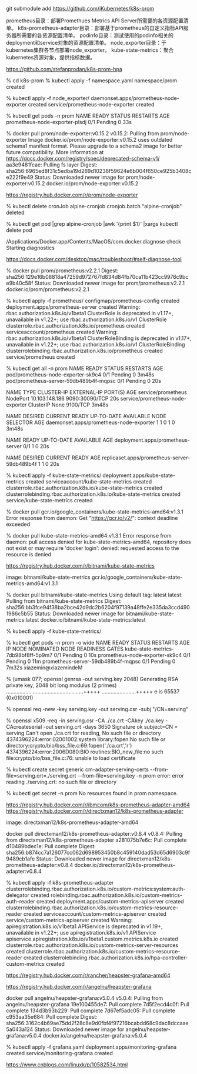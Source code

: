  git submodule add https://github.com/iKubernetes/k8s-prom

prometheus目录：部署Promethues Metrics API Server所需要的各资源配置清单。
k8s-prometheus-adapter目录：部署基于prometheus的自定义指标API服务器所需要的各资源配置清单。
podinfo目录：测试使用的podinfo相关的deployment和service对象的资源配置清单。
node_exporter目录：于kubernetes集群各节点部署node_exporter。
kube-state-metrics：聚合kubernetes资源对象，提供指标数据。

https://github.com/stefanprodan/k8s-prom-hpa

% cd k8s-prom 
% kubectl apply -f namespace.yaml
namespace/prom created

% kubectl apply -f node_exporter/
daemonset.apps/prometheus-node-exporter created
service/prometheus-node-exporter created

 % kubectl get pods -n prom
NAME                             READY   STATUS    RESTARTS   AGE
prometheus-node-exporter-plsdj   0/1     Pending   0          33s

 % docker pull prom/node-exporter:v0.15.2
v0.15.2: Pulling from prom/node-exporter
Image docker.io/prom/node-exporter:v0.15.2 uses outdated schema1 manifest format. Please upgrade to a schema2 image for better future compatibility. More information at https://docs.docker.com/registry/spec/deprecated-schema-v1/
aa3e9481fcae: Pulling fs layer 
Digest: sha256:6965ed8f31c5edba19d269d10238f59624e6b004f650ce925b3408ce222f9e49
Status: Downloaded newer image for prom/node-exporter:v0.15.2
docker.io/prom/node-exporter:v0.15.2

https://registry.hub.docker.com/r/prom/node-exporter

 % kubectl delete cronJob alpine-cronjob
cronjob.batch "alpine-cronjob" deleted

 % kubectl get pod |grep alpine-cronjob |awk '{print $1}' |xargs kubectl delete pod


  /Applications/Docker.app/Contents/MacOS/com.docker.diagnose check
Starting diagnostics

https://docs.docker.com/desktop/mac/troubleshoot/#self-diagnose-tool



 % docker pull prom/prometheus:v2.2.1
Digest: sha256:129e16b08818a47259d972767fd834d84fb70ca11b423cc9976c9bce9b40c58f
Status: Downloaded newer image for prom/prometheus:v2.2.1
docker.io/prom/prometheus:v2.2.1


% kubectl apply -f prometheus/
configmap/prometheus-config created
deployment.apps/prometheus-server created
Warning: rbac.authorization.k8s.io/v1beta1 ClusterRole is deprecated in v1.17+, unavailable in v1.22+; use rbac.authorization.k8s.io/v1 ClusterRole
clusterrole.rbac.authorization.k8s.io/prometheus created
serviceaccount/prometheus created
Warning: rbac.authorization.k8s.io/v1beta1 ClusterRoleBinding is deprecated in v1.17+, unavailable in v1.22+; use rbac.authorization.k8s.io/v1 ClusterRoleBinding
clusterrolebinding.rbac.authorization.k8s.io/prometheus created
service/prometheus created


% kubectl get all -n prom
NAME                                     READY   STATUS    RESTARTS   AGE
pod/prometheus-node-exporter-sk9c4       0/1     Pending   0          3m48s
pod/prometheus-server-59db489b4f-mqpsc   0/1     Pending   0          20s

NAME                               TYPE        CLUSTER-IP       EXTERNAL-IP   PORT(S)          AGE
service/prometheus                 NodePort    10.103.148.186   <none>        9090:30090/TCP   20s
service/prometheus-node-exporter   ClusterIP   None             <none>        9100/TCP         3m48s

NAME                                      DESIRED   CURRENT   READY   UP-TO-DATE   AVAILABLE   NODE SELECTOR   AGE
daemonset.apps/prometheus-node-exporter   1         1         0       1            0           <none>          3m48s

NAME                                READY   UP-TO-DATE   AVAILABLE   AGE
deployment.apps/prometheus-server   0/1     1            0           20s

NAME                                           DESIRED   CURRENT   READY   AGE
replicaset.apps/prometheus-server-59db489b4f   1         1         0       20s


 % kubectl apply -f kube-state-metrics/
deployment.apps/kube-state-metrics created
serviceaccount/kube-state-metrics created
clusterrole.rbac.authorization.k8s.io/kube-state-metrics created
clusterrolebinding.rbac.authorization.k8s.io/kube-state-metrics created
service/kube-state-metrics created


 % docker pull gcr.io/google_containers/kube-state-metrics-amd64:v1.3.1
Error response from daemon: Get "https://gcr.io/v2/": context deadline exceeded


% docker pull kube-state-metrics-amd64:v1.3.1 
Error response from daemon: pull access denied for kube-state-metrics-amd64, repository does not exist or may require 'docker login': denied: requested access to the resource is denied


https://registry.hub.docker.com/r/bitnami/kube-state-metrics

 image: bitnami/kube-state-metrics gcr.io/google_containers/kube-state-metrics-amd64:v1.3.1

 % docker pull bitnami/kube-state-metrics
Using default tag: latest
latest: Pulling from bitnami/kube-state-metrics
Digest: sha256:bb3fce94f38ba2bce42d9dc2b6204f97139a48ffe2e335da3ccd4901986c5b55
Status: Downloaded newer image for bitnami/kube-state-metrics:latest
docker.io/bitnami/kube-state-metrics:latest

 % kubectl apply -f kube-state-metrics/ 


% kubectl get pods -n prom -o wide 
NAME                                  READY   STATUS    RESTARTS   AGE     IP       NODE     NOMINATED NODE   READINESS GATES
kube-state-metrics-7db98bf8ff-5p9m7   0/1     Pending   0          10s     <none>   <none>   <none>           <none>
prometheus-node-exporter-sk9c4        0/1     Pending   0          11m     <none>   <none>   <none>           <none>
prometheus-server-59db489b4f-mqpsc    0/1     Pending   0          7m32s   <none>   <none>   <none>           <none>
xiazemin@xiazemindeM





 % (umask 077; openssl genrsa -out serving.key 2048)
Generating RSA private key, 2048 bit long modulus (2 primes)
....................................................+++++
.......................+++++
e is 65537 (0x010001)

% openssl req -new -key serving.key -out serving.csr -subj "/CN=serving"

% openssl x509 -req -in serving.csr -CA ./ca.crt -CAkey ./ca.key -CAcreateserial -out serving.crt -days 3650
Signature ok
subject=CN = serving
Can't open ./ca.crt for reading, No such file or directory
4374396224:error:02001002:system library:fopen:No such file or directory:crypto/bio/bss_file.c:69:fopen('./ca.crt','r')
4374396224:error:2006D080:BIO routines:BIO_new_file:no such file:crypto/bio/bss_file.c:76:
unable to load certificate

%  kubectl create secret generic cm-adapter-serving-certs --from-file=serving.crt=./serving.crt --from-file=serving.key -n prom
error: error reading ./serving.crt: no such file or directory


% kubectl get secret -n prom
No resources found in prom namespace.

https://registry.hub.docker.com/r/ibmcom/k8s-prometheus-adapter-amd64
https://registry.hub.docker.com/r/directxman12/k8s-prometheus-adapter


 image: directxman12/k8s-prometheus-adapter-amd64 

 docker pull directxman12/k8s-prometheus-adapter:v0.8.4
v0.8.4: Pulling from directxman12/k8s-prometheus-adapter
a281075b7e6c: Pull complete 
d10489bdec1e: Pull complete 
Digest: sha256:b874cc7a126077cc062d698953450b8c459140dad53d65d6903c9f9489cb1afe
Status: Downloaded newer image for directxman12/k8s-prometheus-adapter:v0.8.4
docker.io/directxman12/k8s-prometheus-adapter:v0.8.4




% kubectl apply -f k8s-prometheus-adapter 
clusterrolebinding.rbac.authorization.k8s.io/custom-metrics:system:auth-delegator created
rolebinding.rbac.authorization.k8s.io/custom-metrics-auth-reader created
deployment.apps/custom-metrics-apiserver created
clusterrolebinding.rbac.authorization.k8s.io/custom-metrics-resource-reader created
serviceaccount/custom-metrics-apiserver created
service/custom-metrics-apiserver created
Warning: apiregistration.k8s.io/v1beta1 APIService is deprecated in v1.19+, unavailable in v1.22+; use apiregistration.k8s.io/v1 APIService
apiservice.apiregistration.k8s.io/v1beta1.custom.metrics.k8s.io created
clusterrole.rbac.authorization.k8s.io/custom-metrics-server-resources created
clusterrole.rbac.authorization.k8s.io/custom-metrics-resource-reader created
clusterrolebinding.rbac.authorization.k8s.io/hpa-controller-custom-metrics created

https://registry.hub.docker.com/r/rancher/heapster-grafana-amd64


https://registry.hub.docker.com/r/angelnu/heapster-grafana

docker pull angelnu/heapster-grafana:v5.0.4
v5.0.4: Pulling from angelnu/heapster-grafana
19e100455de7: Pull complete 
7d5f2ecd4c0f: Pull complete 
134d3b93b229: Pull complete 
7d67ef5adc05: Pull complete 
c953aa35e684: Pull complete 
Digest: sha256:3162c4b69ae75dd2f28c8e9d0fbf4f97216bcabdd68c9dac8dccaae5a043a124
Status: Downloaded newer image for angelnu/heapster-grafana:v5.0.4
docker.io/angelnu/heapster-grafana:v5.0.4


% kubectl apply -f grafana.yaml 
deployment.apps/monitoring-grafana created
service/monitoring-grafana created


https://www.cnblogs.com/linuxk/p/10582534.html